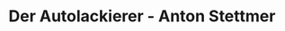 ---
title: "Der Autolackierer - Anton Stettmer"
url: /pentling/der-autolackierer-anton-stettmer/
shop: Autowerkstatt
---